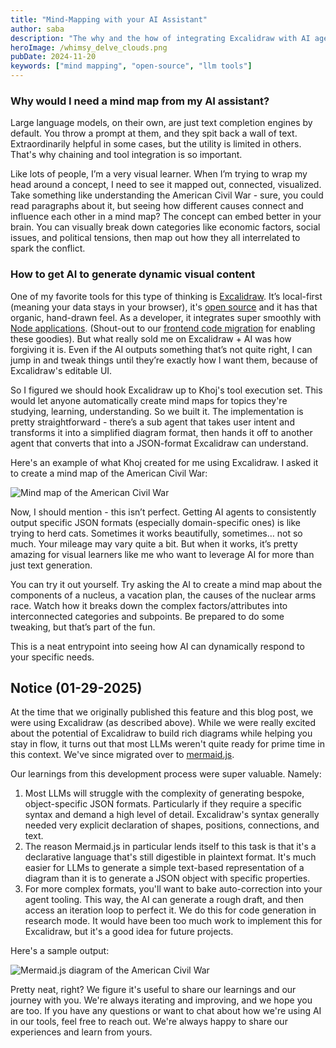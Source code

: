 ```yaml
---
title: "Mind-Mapping with your AI Assistant"
author: saba
description: "The why and the how of integrating Excalidraw with AI agents at Khoj."
heroImage: /whimsy_delve_clouds.png
pubDate: 2024-11-20
keywords: ["mind mapping", "open-source", "llm tools"]
---
```


### Why would I need a mind map from my AI assistant?

Large language models, on their own, are just text completion engines by default. You throw a prompt at them, and they spit back a wall of text. Extraordinarily helpful in some cases, but the utility is limited in others. That's why chaining and tool integration is so important.

Like lots of people, I’m a very visual learner. When I’m trying to wrap my head around a concept, I need to see it mapped out, connected, visualized. Take something like understanding the American Civil War - sure, you could read paragraphs about it, but seeing how different causes connect and influence each other in a mind map? The concept can embed better in your brain. You can visually break down categories like economic factors, social issues, and political tensions, then map out how they all interrelated to spark the conflict.

### How to get AI to generate dynamic visual content

One of my favorite tools for this type of thinking is [Excalidraw](https://excalidraw.com). It’s local-first (meaning your data stays in your browser), it's [open source](https://github.com/excalidraw/excalidraw) and it has that organic, hand-drawn feel. As a developer, it integrates super smoothly with [Node applications](https://docs.excalidraw.com/docs/@excalidraw/excalidraw/integration). (Shout-out to our [frontend code migration](https://blog.khoj.dev/posts/new-ux-fresh/) for enabling these goodies). But what really sold me on Excalidraw + AI was how forgiving it is. Even if the AI outputs something that’s not quite right, I can jump in and tweak things until they’re exactly how I want them, because of Excalidraw's editable UI.

So I figured we should hook Excalidraw up to Khoj's tool execution set. This would let anyone automatically create mind maps for topics they're studying, learning, understanding. So we built it. The implementation is pretty straightforward - there’s a sub agent that takes user intent and transforms it into a simplified diagram format, then hands it off to another agent that converts that into a JSON-format Excalidraw can understand.

Here's an example of what Khoj created for me using Excalidraw. I asked it to create a mind map of the American Civil War:

![Mind map of the American Civil War](/american_civil_war_mind_map.png)

Now, I should mention - this isn’t perfect. Getting AI agents to consistently output specific JSON formats (especially domain-specific ones) is like trying to herd cats. Sometimes it works beautifully, sometimes… not so much. Your mileage may vary quite a bit. But when it works, it’s pretty amazing for visual learners like me who want to leverage AI for more than just text generation.

You can try it out yourself. Try asking the AI to create a mind map about the components of a nucleus, a vacation plan, the causes of the nuclear arms race. Watch how it breaks down the complex factors/attributes into interconnected categories and subpoints. Be prepared to do some tweaking, but that’s part of the fun.

This is a neat entrypoint into seeing how AI can dynamically respond to your specific needs.

## Notice (01-29-2025)

At the time that we originally published this feature and this blog post, we were using Excalidraw (as described above). While we were really excited about the potential of Excalidraw to build rich diagrams while helping you stay in flow, it turns out that most LLMs weren't quite ready for prime time in this context. We've since migrated over to [mermaid.js](https://mermaid.js.org/).

Our learnings from this development process were super valuable. Namely:
1. Most LLMs will struggle with the complexity of generating bespoke, object-specific JSON formats. Particularly if they require a specific syntax and demand a high level of detail. Excalidraw's syntax generally needed very explicit declaration of shapes, positions, connections, and text.
2. The reason Mermaid.js in particular lends itself to this task is that it's a declarative language that's still digestible in plaintext format. It's much easier for LLMs to generate a simple text-based representation of a diagram than it is to generate a JSON object with specific properties.
3. For more complex formats, you'll want to bake auto-correction into your agent tooling. This way, the AI can generate a rough draft, and then access an iteration loop to perfect it. We do this for code generation in research mode. It would have been too much work to implement this for Excalidraw, but it's a good idea for future projects.

Here's a sample output:

![Mermaid.js diagram of the American Civil War](/american_civil_war_0129.png)

Pretty neat, right? We figure it's useful to share our learnings and our journey with you. We're always iterating and improving, and we hope you are too. If you have any questions or want to chat about how we're using AI in our tools, feel free to reach out. We're always happy to share our experiences and learn from yours.